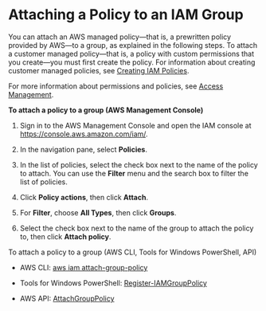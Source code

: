 # Attaching a Policy to an IAM Group<a name="id_groups_manage_attach-policy"></a>

You can attach an AWS managed policy—that is, a prewritten policy provided by AWS—to a group, as explained in the following steps\. To attach a customer managed policy—that is, a policy with custom permissions that you create—you must first create the policy\. For information about creating customer managed policies, see [Creating IAM Policies](access_policies_create.md)\. 

For more information about permissions and policies, see [Access Management](access.md)\. 

**To attach a policy to a group \(AWS Management Console\)**

1. Sign in to the AWS Management Console and open the IAM console at [https://console\.aws\.amazon\.com/iam/](https://console.aws.amazon.com/iam/)\.

1. In the navigation pane, select **Policies**\. 

1. In the list of policies, select the check box next to the name of the policy to attach\. You can use the **Filter** menu and the search box to filter the list of policies\. 

1. Click **Policy actions**, then click **Attach**\.

1. For **Filter**, choose **All Types**, then click **Groups**\. 

1. Select the check box next to the name of the group to attach the policy to, then click **Attach policy**\. 

To attach a policy to a group \(AWS CLI, Tools for Windows PowerShell, API\)

+ AWS CLI: [aws iam attach\-group\-policy](http://docs.aws.amazon.com/cli/latest/reference/iam/attach-group-policy.html)

+ Tools for Windows PowerShell: [Register\-IAMGroupPolicy](http://docs.aws.amazon.com/powershell/latest/reference/Index.html?page=Register-IAMGroupPolicy.html&tocid=Register-IAMGroupPolicy)

+ AWS API: [AttachGroupPolicy](http://docs.aws.amazon.com/IAM/latest/APIReference/API_AttachGroupPolicy.html) 